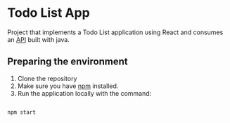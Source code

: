 
# Todo List App



Project that implements a Todo List application using React and consumes an [API](https://github.com/gasparpn/todo-list-back-end) built with java.

  

## Preparing the environment

  

1. Clone the repository
2. Make sure you have [npm](https://www.npmjs.com/get-npm) installed.
3. Run the application locally with the command:
  

```bash

npm start

```